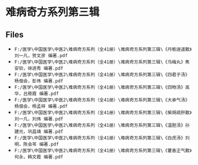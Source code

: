 # 难病奇方系列第三辑

## Files

- `F:/医学\中国医学\中医2\难病奇方系列（全41册）\难病奇方系列第三辑\《丹栀逍遥散》刘一凡，贺文彦 编著.pdf`
- `F:/医学\中国医学\中医2\难病奇方系列（全41册）\难病奇方系列第三辑\《乌梅丸》焦安钦，徐进秀 编著.pdf`
- `F:/医学\中国医学\中医2\难病奇方系列（全41册）\难病奇方系列第三辑\《四君子汤》杨佃会，彭伟 编著.pdf`
- `F:/医学\中国医学\中医2\难病奇方系列（全41册）\难病奇方系列第三辑\《四物汤》高华，吕筱霞 编著.pdf`
- `F:/医学\中国医学\中医2\难病奇方系列（全41册）\难病奇方系列第三辑\《大承气汤》杨佃会，杨孟祥 编著.pdf`
- `F:/医学\中国医学\中医2\难病奇方系列（全41册）\难病奇方系列第三辑\《柴胡疏肝散》刘一凡，刘伟 编著.pdf`
- `F:/医学\中国医学\中医2\难病奇方系列（全41册）\难病奇方系列第三辑\《温胆汤》孙建光，巩昌靖 编著.pdf`
- `F:/医学\中国医学\中医2\难病奇方系列（全41册）\难病奇方系列第三辑\《白虎汤》刘明，陈会苓 编著.pdf`
- `F:/医学\中国医学\中医2\难病奇方系列（全41册）\难病奇方系列第三辑\《藿香正气散》何永，韩文霞 编著.pdf`
